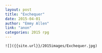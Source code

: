 ```yaml
---
layout: post
title: "Exchequer"
date: 2015-04-01
author: "Emmy Allen"
link: "anon"
categories: 2015 rpg
---
```

```
![]({{site.url}}/2015images/Exchequer.jpg)
```
